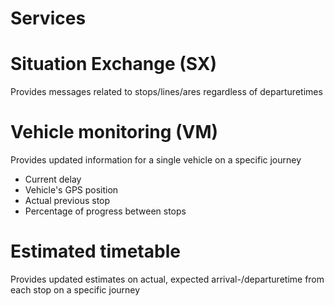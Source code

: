 # Services

# Situation Exchange (SX)
Provides messages related to stops/lines/ares regardless of departuretimes


# Vehicle monitoring (VM)
Provides updated information for a single vehicle on a specific journey
- Current delay
- Vehicle's GPS position
- Actual previous stop
- Percentage of progress between stops


# Estimated timetable
Provides updated estimates on actual, expected arrival-/departuretime from each stop on a specific journey 
